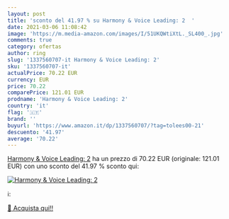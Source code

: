 ```yaml
---
layout: post
title: 'sconto del 41.97 % su Harmony & Voice Leading: 2  '
date: 2021-03-06 11:08:42
image: 'https://m.media-amazon.com/images/I/51UKQWtiXtL._SL400_.jpg'
comments: true
category: ofertas
author: ring
slug: '1337560707-it Harmony & Voice Leading: 2'
sku: '1337560707-it'
actualPrice: 70.22 EUR
currency: EUR
price: 70.22
comparePrice: 121.01 EUR
prodname: 'Harmony & Voice Leading: 2'
country: 'it'
flag: '🇮🇹'
brand: ''
buyurl: 'https://www.amazon.it/dp/1337560707/?tag=tolees00-21'
descuento: '41.97'
average: '70.22'
---
```


[Harmony & Voice Leading: 2](https://www.amazon.it/dp/1337560707/?tag=tolees00-21) ha un prezzo di 70.22 EUR (originale: 121.01 EUR) con uno sconto del 41.97 % sconto qui:

[![Harmony & Voice Leading: 2](https://m.media-amazon.com/images/I/51UKQWtiXtL._SL400_.jpg)](https://www.amazon.it/dp/1337560707/?tag=tolees00-21)

ℹ️:


[🛒 Acquista qui!!](https://www.amazon.it/dp/1337560707/?tag=tolees00-21)
